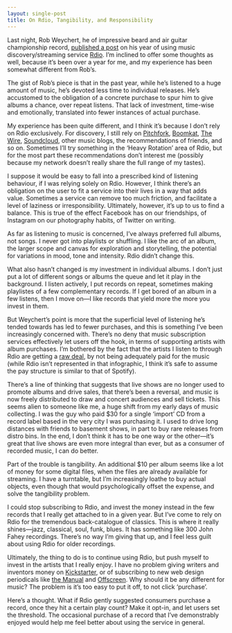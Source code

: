 ```yaml
---
layout: single-post
title: On Rdio, Tangibility, and Responsibility
---
```


Last night, Rob Weychert, he of impressive beard and air guitar championship record, [published a post](http://robweychert.com/writing/year-of-rdio/) on his year of using music discovery/streaming service [Rdio](http://rdio.com). I’m inclined to offer some thoughts as well, because it’s been over a year for me, and my experience has been somewhat different from Rob’s.

The gist of Rob’s piece is that in the past year, while he’s listened to a huge amount of music, he’s devoted less time to individual releases. He’s accustomed to the obligation of a concrete purchase to spur him to give albums a chance, over repeat listens. That lack of investment, time-wise and emotionally, translated into fewer instances of actual purchase.

My experience has been quite different, and I think it’s because I don’t rely on Rdio exclusively. For discovery, I still rely on [Pitchfork](http://pitchfork.com), [Boomkat](http://boomkat.com), [The Wire](http://thewire.co.uk), [Soundcloud](http://soundcloud.com), other music blogs, the recommendations of friends, and so on. Sometimes I’ll try something in the ‘Heavy Rotation’ area of Rdio, but for the most part these recommendations don’t interest me (possibly because my network doesn’t really share the full range of my tastes).

I suppose it would be easy to fall into a prescribed kind of listening behaviour, if I was relying solely on Rdio. However, I think there’s an obligation on the user to fit a service into their lives in a way that adds value. Sometimes a service can remove too much friction, and facilitate a level of laziness or irresponsibility. Ultimately, however, it’s up to us to find a balance. This is true of the effect Facebook has on our friendships, of Instagram on our photography habits, of Twitter on writing.

As far as listening to music is concerned, I’ve always preferred full albums, not songs. I never got into playlists or shuffling. I like the arc of an album, the larger scope and canvas for exploration and storytelling, the potential for variations in mood, tone and intensity. Rdio didn’t change this.

What also hasn’t changed is my investment in individual albums. I don’t just put a lot of different songs or albums the queue and let it play in the background. I listen actively, I put records on repeat, sometimes making playlistes of a few complementary records. If I get bored of an album in a few listens, then I move on—I like records that yield more the more you invest in them.

But Weychert’s point is more that the superficial level of listening he’s tended towards has led to fewer purchases, and this is something I’ve been increasingly concerned with. There’s no deny that music subscription services effectively let users off the hook, in terms of supporting artists with album purchases. I’m bothered by the fact that the artists I listen to through Rdio are getting a [raw deal](http://www.informationisbeautiful.net/2010/how-much-do-music-artists-earn-online/), by not being adequately paid for the music (while Rdio isn’t represented in that infographic, I think it’s safe to assume the pay structure is similar to that of Spotify).

There’s a line of thinking that suggests that live shows are no longer used to promote albums and drive sales, that there’s been a reversal, and music is now freely distributed to draw and concert audiences and sell tickets. This seems alien to someone like me, a huge shift from my early days of music collecting. I was the guy who paid $30 for a single ‘import’ CD from a record label based in the very city I was purchasing it. I used to drive long distances with friends to basement shows, in part to buy rare releases from distro bins. In the end, I don’t think it has to be one way or the other—it’s great that live shows are even more integral than ever, but as a consumer of recorded music, I can do better.

Part of the trouble is tangibility. An additional $10 per album seems like a lot of money for some digital files, when the files are already available for streaming. I have a turntable, but I’m increasingly loathe to buy actual objects, even though that would psychologically offset the expense, and solve the tangibility problem.

I could stop subscribing to Rdio, and invest the money instead in the few records that I really get attached to in a given year. But I’ve come to rely on Rdio for the tremendous back-catalogue of classics. This is where it really shines—jazz, classical, soul, funk, blues. It has something like 300 John Fahey recordings. There’s no way I’m giving that up, and I feel less guilt about using Rdio for older recordings.

Ultimately, the thing to do is to continue using Rdio, but push myself to invest in the artists that I really enjoy. I have no problem giving writers and inventors money on [Kickstarter](http://kickstarter.com), or of subscribing to new web design periodicals like [the Manual](http://alwaysreadthemanual.com) and [Offscreen](http://offscreenmagazine.com). Why should it be any different for music? The problem is it’s too easy to put it off, to not click ‘purchase’.

Here’s a thought. What if Rdio gently suggested consumers purchase a record, once they hit a certain play count? Make it opt-in, and let users set the threshold. The occasional purchase of a record that I’ve demonstrably enjoyed would help me feel better about using the service in general.



